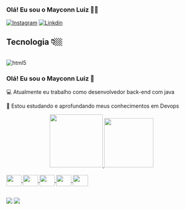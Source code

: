 ### Olá! Eu sou o Mayconn Luiz 👋🏼
[![Instagram](https://img.shields.io/badge/Instagram-E4405F?style=for-the-badge&logo=instagram&logoColor=white)](https://www.instagram.com/eu.mayconnsantos/)
[![Linkdin](https://img.shields.io/badge/LinkedIn-0077B5?style=for-the-badge&logo=linkedin&logoColor=white)]()




## Tecnologia 👇🏼
<div style="display: inline_block"><br/>
 <img align="center" alt="html5" src="https://img.shields.io/badge/Java-ED8B00?style=for-the-badge&logo=java&logoColor=white"/>
</div>

### Olá! Eu sou o Mayconn Luiz 👋

 💻 Atualmente eu trabalho como desenvolvedor back-end com java
 
 🌱 Estou estudando e aprofundando meus conhecimentos em Devops 

<div align="center">
  <a href="https://github.com/mlbsantos2018">
  <img height="140em" src="https://github-readme-stats.vercel.app/api?username=mlbsantos2018&show_icons=true&theme=dracula&include_all_commits=true&count_private=true"/>
  <img height="130em" src="https://github-readme-stats.vercel.app/api/top-langs/?username=mlbsantos2018&layout=compact&langs_count=7&theme=dracula"/>
</div>
<div style="display: inline_block"><br>
  <img align="center" height="30" width="40" <img src="https://cdn.jsdelivr.net/gh/devicons/devicon/icons/java/java-original.svg" /></i>
  <img align="center" height="30" width="40" <img src="https://cdn.jsdelivr.net/gh/devicons/devicon/icons/git/git-original.svg"/>
  <img align="center" height="30" width="40" <img src="https://cdn.jsdelivr.net/gh/devicons/devicon/icons/postgresql/postgresql-original.svg" />
  <img align="center" height="30" width="40" <img src="https://cdn.jsdelivr.net/gh/devicons/devicon/icons/mysql/mysql-original.svg" />
  <img align="center" height="30" width="40" <img src="https://cdn.jsdelivr.net/gh/devicons/devicon/icons/mongodb/mongodb-plain.svg" />  
</div>

##
<div>
<a href="https://www.linkedin.com/in/mayconn-luiz/" target="_blank"><img src="https://img.shields.io/badge/LinkedIn-0077B5?style=for-the-badge&logo=linkedin&logoColor=white" target="_blank"></a>
<a href = "mayconnbispo@gmail.com"><img src="https://img.shields.io/badge/Gmail-D14836?style=for-the-badge&logo=gmail&logoColor=white" target="_blank"></a>
</div>
